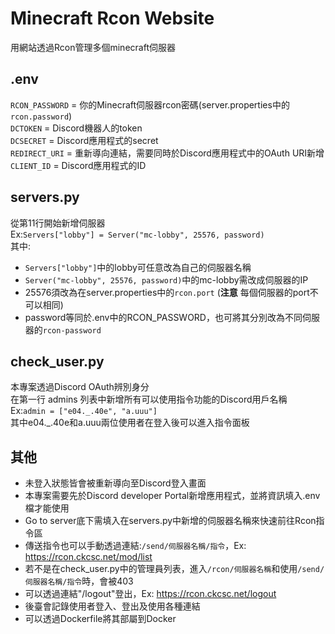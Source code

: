 # Minecraft Rcon Website
用網站透過Rcon管理多個minecraft伺服器

## .env
`RCON_PASSWORD` = 你的Minecraft伺服器rcon密碼(server.properties中的`rcon.password`) <br>
`DCTOKEN` = Discord機器人的token <br>
`DCSECRET` = Discord應用程式的secret <br>
`REDIRECT_URI` = 重新導向連結，需要同時於Discord應用程式中的OAuth URI新增 <br>
`CLIENT_ID` = Discord應用程式的ID <br>

## servers.py
從第11行開始新增伺服器 <br>
Ex:`Servers["lobby"] = Server("mc-lobby", 25576, password)` <br>
其中:
* `Servers["lobby"]`中的lobby可任意改為自己的伺服器名稱
* `Server("mc-lobby", 25576, password)`中的mc-lobby需改成伺服器的IP
* 25576須改為在server.properties中的`rcon.port` (**注意** 每個伺服器的port不可以相同)
* password等同於.env中的RCON_PASSWORD，也可將其分別改為不同伺服器的`rcon-password`

## check_user.py
本專案透過Discord OAuth辨別身分 <br>
在第一行 admins 列表中新增所有可以使用指令功能的Discord用戶名稱 <br>
Ex:`admin = ["e04._.40e", "a.uuu"]` <br>
其中e04._.40e和a.uuu兩位使用者在登入後可以進入指令面板

## 其他
* 未登入狀態皆會被重新導向至Discord登入畫面
* 本專案需要先於Discord developer Portal新增應用程式，並將資訊填入.env檔才能使用
* Go to server底下需填入在servers.py中新增的伺服器名稱來快速前往Rcon指令區
* 傳送指令也可以手動透過連結:`/send/伺服器名稱/指令`，Ex: https://rcon.ckcsc.net/mod/list
* 若不是在check_user.py中的管理員列表，進入`/rcon/伺服器名稱`和使用`/send/伺服器名稱/指令`時，會被403
* 可以透過連結"/logout"登出，Ex: https://rcon.ckcsc.net/logout
* 後臺會記錄使用者登入、登出及使用各種連結
* 可以透過Dockerfile將其部屬到Docker